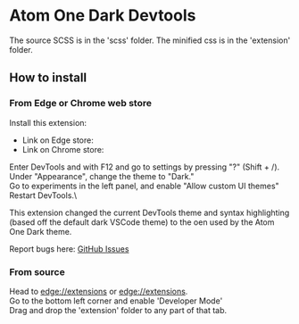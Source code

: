 # Atom One Dark Devtools

The source SCSS is in the 'scss' folder. The minified css is in the 'extension' folder.

## How to install

### From Edge or Chrome web store

Install this extension:

- Link on Edge store:
- Link on Chrome store:

Enter DevTools and with F12 and go to settings by pressing "?" (Shift + /).\
Under "Appearance", change the theme to "Dark."\
Go to experiments in the left panel, and enable "Allow custom UI themes"\
Restart DevTools.\

This extension changed the current DevTools theme and syntax highlighting (based off the default dark VSCode theme) to the oen used by the Atom One Dark theme.

Report bugs here: [GitHub Issues](https://github.com/MajesticString/atom-one-dark-devtools/issues)

### From source

Head to [edge://extensions](edge://extensions) or [edge://extensions](edge://extensions).\
Go to the bottom left corner and enable 'Developer Mode'\
Drag and drop the 'extension' folder to any part of that tab.
